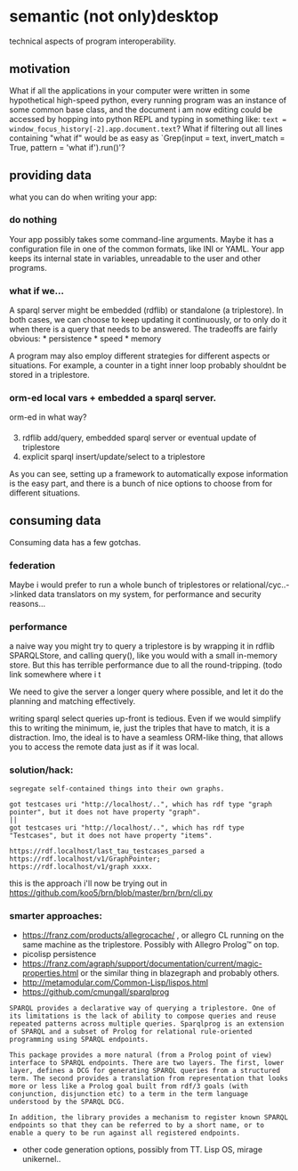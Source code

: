 # semantic (not only)desktop

technical aspects of program interoperability.

## motivation

What if all the applications in your computer were written in some hypothetical high-speed python, every running program was an instance of some common base class, and the document i am now editing could be accessed by hopping into python REPL and typing in something like: `text = window_focus_history[-2].app.document.text`? What if filtering out all lines containing "what if" would be as easy as `Grep(input = text, invert_match = True, pattern = 'what if').run()'?

## providing data	
	

what you can do when writing your app:
### do nothing
Your app possibly takes some command-line arguments. Maybe it has a configuration file in one of the common formats, like INI or YAML. Your app keeps its internal state in variables, unreadable to the user and other programs.
 
### what if we...

A sparql server might be embedded (rdflib) or standalone (a triplestore). In both cases, we can choose to keep updating it continuously, or to only do it when there is a query that needs to be answered. The tradeoffs are fairly obvious:
	* persistence
	* speed
	* memory

A program may also employ different strategies for different aspects or situations. 
For example, a counter in a tight inner loop probably shouldnt be stored in a triplestore.
	

### orm-ed local vars + embedded a sparql server. 
orm-ed in what way?
#### 


3) rdflib add/query, embedded sparql server or eventual update of triplestore 
4) explicit sparql insert/update/select to a triplestore


As you can see, setting up a framework to automatically expose information is the easy part, and there is a bunch of nice options to choose from for different situations.


## consuming data

Consuming data has a few gotchas. 
### federation
Maybe i would prefer to run a whole bunch of triplestores or relational/cyc..->linked data translators on my system, for performance and security reasons...

### performance
a naive way you might try to query a triplestore is by wrapping it in rdflib SPARQLStore, and calling query(), like you would with a small in-memory store. But this has terrible performance due to all the round-tripping. (todo link somewhere where i t

We need to give the server a longer query where possible, and let it do the planning and matching effectively.

writing sparql select queries up-front is tedious. Even if we would simplify this to writing the minimum, ie, just the triples that have to match, it is a distraction. Imo, the ideal is to have a seamless ORM-like thing, that allows you to access the remote data just as if it was local.


### solution/hack:
	segregate self-contained things into their own graphs.

```
got testcases uri "http://localhost/..", which has rdf type "graph pointer", but it does not have property "graph".
||
got testcases uri "http://localhost/..", which has rdf type "Testcases", but it does not have property "items".
```
```
https://rdf.localhost/last_tau_testcases_parsed a https://rdf.localhost/v1/GraphPointer;
https://rdf.localhost/v1/graph xxxx.
```

this is the approach i'll now be trying out in https://github.com/koo5/brn/blob/master/brn/brn/cli.py

### smarter approaches:
* https://franz.com/products/allegrocache/ , or allegro CL running on the same machine as the triplestore. Possibly with Allegro Prolog™ on top.
* picolisp persistence
* https://franz.com/agraph/support/documentation/current/magic-properties.html or the similar thing in blazegraph and probably others.
* http://metamodular.com/Common-Lisp/lispos.html
* https://github.com/cmungall/sparqlprog
```
SPARQL provides a declarative way of querying a triplestore. One of its limitations is the lack of ability to compose queries and reuse repeated patterns across multiple queries. Sparqlprog is an extension of SPARQL and a subset of Prolog for relational rule-oriented programming using SPARQL endpoints.
```
```
This package provides a more natural (from a Prolog point of view) interface to SPARQL endpoints. There are two layers. The first, lower layer, defines a DCG for generating SPARQL queries from a structured term. The second provides a translation from representation that looks more or less like a Prolog goal built from rdf/3 goals (with conjunction, disjunction etc) to a term in the term language understood by the SPARQL DCG.

In addition, the library provides a mechanism to register known SPARQL endpoints so that they can be referred to by a short name, or to enable a query to be run against all registered endpoints.
```

* other code generation options, possibly from TT. Lisp OS, mirage unikernel..


